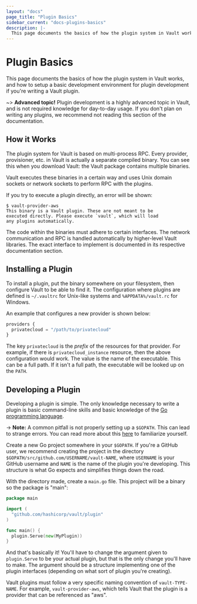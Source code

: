 ```yaml
---
layout: "docs"
page_title: "Plugin Basics"
sidebar_current: "docs-plugins-basics"
description: |-
  This page documents the basics of how the plugin system in Vault works, and how to setup a basic development environment for plugin development if you're writing a Vault plugin.
---
```


# Plugin Basics

This page documents the basics of how the plugin system in Vault
works, and how to setup a basic development environment for plugin development
if you're writing a Vault plugin.

~> **Advanced topic!** Plugin development is a highly advanced
topic in Vault, and is not required knowledge for day-to-day usage.
If you don't plan on writing any plugins, we recommend not reading
this section of the documentation.

## How it Works

The plugin system for Vault is based on multi-process RPC. Every
provider, provisioner, etc. in Vault is actually a separate compiled
binary. You can see this when you download Vault: the Vault package
contains multiple binaries.

Vault executes these binaries in a certain way and uses Unix domain
sockets or network sockets to perform RPC with the plugins.

If you try to execute a plugin directly, an error will be shown:

```
$ vault-provider-aws
This binary is a Vault plugin. These are not meant to be
executed directly. Please execute `vault`, which will load
any plugins automatically.
```

The code within the binaries must adhere to certain interfaces.
The network communication and RPC is handled automatically by higher-level
Vault libraries. The exact interface to implement is documented
in its respective documentation section.

## Installing a Plugin

To install a plugin, put the binary somewhere on your filesystem, then
configure Vault to be able to find it. The configuration where plugins
are defined is `~/.vaultrc` for Unix-like systems and
`%APPDATA%/vault.rc` for Windows.

An example that configures a new provider is shown below:

```javascript
providers {
  privatecloud = "/path/to/privatecloud"
}
```

The key `privatecloud` is the _prefix_ of the resources for that provider.
For example, if there is `privatecloud_instance` resource, then the above
configuration would work. The value is the name of the executable. This
can be a full path. If it isn't a full path, the executable will be looked
up on the `PATH`.

## Developing a Plugin

Developing a plugin is simple. The only knowledge necessary to write
a plugin is basic command-line skills and basic knowledge of the
[Go programming language](http://golang.org).

-> **Note:** A common pitfall is not properly setting up a
<code>$GOPATH</code>. This can lead to strange errors. You can read more about
this [here](https://golang.org/doc/code.html) to familiarize
yourself.

Create a new Go project somewhere in your `$GOPATH`. If you're a
GitHub user, we recommend creating the project in the directory
`$GOPATH/src/github.com/USERNAME/vault-NAME`, where `USERNAME`
is your GitHub username and `NAME` is the name of the plugin you're
developing. This structure is what Go expects and simplifies things down
the road.

With the directory made, create a `main.go` file. This project will
be a binary so the package is "main":

```go
package main

import (
  "github.com/hashicorp/vault/plugin"
)

func main() {
  plugin.Serve(new(MyPlugin))
}
```

And that's basically it! You'll have to change the argument given to
`plugin.Serve` to be your actual plugin, but that is the only change
you'll have to make. The argument should be a structure implementing
one of the plugin interfaces (depending on what sort of plugin
you're creating).

Vault plugins must follow a very specific naming convention of
`vault-TYPE-NAME`. For example, `vault-provider-aws`, which
tells Vault that the plugin is a provider that can be referenced
as "aws".
